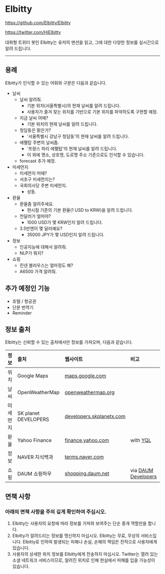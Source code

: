 # Elbitty
https://github.com/Elbitty/Elbitty

https://twitter.com/HiElbitty

대화형 트위터 봇인 Elbitty는 유저의 멘션을 읽고, 그에 대한 다양한 정보를 실시간으로 알려 드립니다. 

----

용례
----------
Elbitty가 인식할 수 있는 어휘와 구문은 다음과 같습니다.

- 날씨
  - 날씨 알려줘.
    - 기본 위치(서울특별시)의 현재 날씨를 알려 드립니다. 
    - 사용자가 즐겨 찾는 위치를 기반으로 기본 위치를 파악하도록 구현할 예정.
  - 지금 날씨 어때?
    - 기본 위치의 현재 날씨를 알려 드립니다.
  - 청담동은 맑은가?
    - '서울특별시 강남구 청담동'의 현재 날씨를 알려 드립니다.
  - 에펠탑 주변의 날씨좀.
    - '프랑스 파리 에펠탑'의 현재 날씨를 알려 드립니다. 
    - 이 외에 명소, 상호명, 도로명 주소 기준으로도 인식할 수 있습니다.
  - forecast 추가 예정.
- 미세먼지
  - 미세먼지 어때?
  - 서초구 미세먼지는?
  - 국회의사당 주변 미세먼지.
    - 상동.
- 환율
  - 환율좀 알려주세요.
    - 현시점 기준의 기본 환율(1 USD to KRW)을 알려 드립니다.
  - 천달러가 얼마야?
    - 1000 USD가 몇 KRW인지 알려 드립니다.
  - 3.5만엔이 몇 달러예요?
    - 35000 JPY가 몇 USD인지 알려 드립니다.
- 정보
  - 인공지능에 대해서 알려줘.
  - NLP가 뭐지?
- 쇼핑
  - 린넨 블라우스는 얼마정도 해?
  - A6500 가격 알려줘.


추가 예정인 기능
----------
- 호텔 / 항공권
- 단문 번역기
- Reminder


정보 출처
----------

Elbitty는 신뢰할 수 있는 출처에서만 정보를 가져오며, 다음과 같습니다.

| 정보 | 출처 | 웹사이트 |비고|
| :-- | :--- | :-------- | :-- |
|위치|Google Maps|[maps.google.com](https://www.google.com/maps)||
|날씨|OpenWeatherMap|[openweathermap.org](https://openweathermap.org/)||
|미세먼지|SK planet DEVELOPERS|[developers.skplanetx.com](https://developers.skplanetx.com/)||
|환율|Yahoo Finance|[finance.yahoo.com](https://finance.yahoo.com/)|with [YQL](https://developer.yahoo.com/yql/)|
|정보|NAVER 지식백과|[terms.naver.com](http://terms.naver.com/)||
|쇼핑|DAUM 쇼핑하우|[shopping.daum.net](http://shopping.daum.net/)|via [DAUM Developers](http://developers.daum.net)|


면책 사항
----------

### 아래의 면책 사항을 주의 깊게 확인하여 주십시오. 

1. Elbitty는 사용자의 요청에 따라 정보를 가져와 보여주는 단순 중개 역할만을 합니다. 
2. Elbitty가 알려드리는 정보를 맹신하지 마십시오. Elbitty는 무료, 무상의 서비스입니다. Elbitty로 인하여 발생되는 피해나 손실, 손해의 책임은 전적으로 사용자에게 있습니다. 
3. 사용자의 상세한 위치 정보를 Elbitty에게 전송하지 마십시오. Twitter는 열려 있는 소셜 네트워크 서비스이므로, 알려진 위치로 인해 현실에서 피해를 입을 가능성이 있습니다. 
